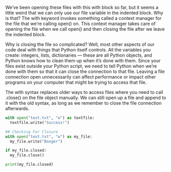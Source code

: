 We’ve been opening these files with this with block so far, but it seems 
  a little weird that we can only use our file variable in the indented 
  block. Why is that? The with keyword invokes something called a context 
  manager for the file that we’re calling open() on. This context manager 
  takes care of opening the file when we call open() and then closing the 
  file after we leave the indented block.

 Why is closing the file so complicated? Well, most other aspects of our 
  code deal with things that Python itself controls. All the variables you 
  create: integers, lists, dictionaries — these are all Python objects, 
  and Python knows how to clean them up when it’s done with them. Since 
  your files exist outside your Python script, we need to tell Python when 
  we’re done with them so that it can close the connection to that file. 
  Leaving a file connection open unnecessarily can affect performance or 
  impact other programs on your computer that might be trying to access 
  that file.

The with syntax replaces older ways to access files where you need to call 
.close() on the file object manually. We can still open up a file and 
append to it with the old syntax, as long as we remember to close the file 
connection afterwards.

```python
with open("text.txt", "w") as textfile:
  textfile.write("Success!")

## Checking For Closure
with open("text.txt", "w") as my_file:
  my_file.write("Booger")

if my_file.closed:
  my_file.close()

print(my_file.closed)
```